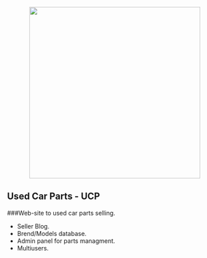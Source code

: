 <p align="center"><img src="https://res.cloudinary.com/dtfbvvkyp/image/upload/v1566331377/laravel-logolockup-cmyk-red.svg" width="400"></p>

## Used Car Parts - UCP

###Web-site to used car parts selling. 
- Seller Blog.
- Brend/Models database.
- Admin panel for parts managment.
- Multiusers.